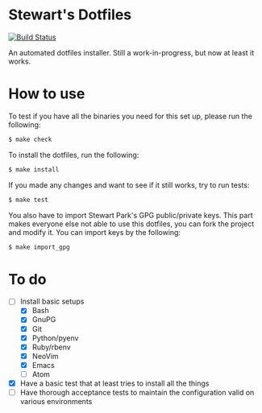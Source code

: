 Stewart's Dotfiles
==================

[![Build Status](https://travis-ci.org/stewartpark/dotfiles.svg?branch=master)](https://travis-ci.org/stewartpark/dotfiles)

An automated dotfiles installer. Still a work-in-progress, but now at least it works.

How to use
==========

To test if you have all the binaries you need for this set up, please run the following:

```bash
$ make check
```

To install the dotfiles, run the following:

```bash
$ make install
```

If you made any changes and want to see if it still works, try to run tests:

```bash
$ make test
```

You also have to import Stewart Park's GPG public/private keys. This part makes everyone else not able to use this dotfiles, you can fork the project and modify it. You can import keys by the following:

```bash
$ make import_gpg
```

To do
=====

- [ ] Install basic setups
    - [x] Bash
    - [x] GnuPG
    - [x] Git
    - [x] Python/pyenv
    - [x] Ruby/rbenv
    - [x] NeoVim
    - [x] Emacs
    - [ ] Atom
- [x] Have a basic test that at least tries to install all the things
- [ ] Have thorough acceptance tests to maintain the configuration valid on various environments
